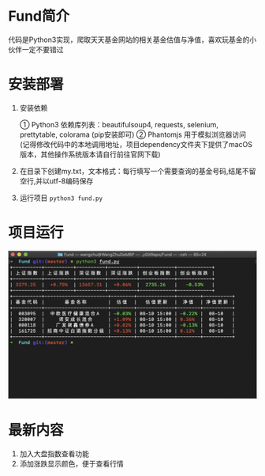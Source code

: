 # Fund简介

代码是Python3实现，爬取天天基金网站的相关基金估值与净值，喜欢玩基金的小伙伴一定不要错过

# 安装部署
1. 安装依赖 

    ① Python3 依赖库列表：beautifulsoup4, requests, selenium, prettytable, colorama (pip安装即可)
    ② Phantomjs 用于模拟浏览器访问 (记得修改代码中的本地调用地址，项目dependency文件夹下提供了macOS版本，其他操作系统版本请自行前往官网下载)

2. 在目录下创建my.txt，文本格式：每行填写一个需要查询的基金号码,结尾不留空行,并以utf-8编码保存

3. 运行项目   `python3 fund.py`

# 项目运行
![项目运行截图](https://github.com/JS-WangZhu/Fund/blob/master/pic.png)

# 最新内容 

1. 加入大盘指数查看功能
2. 添加涨跌显示颜色，便于查看行情